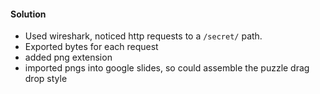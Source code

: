 #### Solution

- Used wireshark, noticed http requests to a `/secret/` path.
- Exported bytes for each request
- added png extension
- imported pngs into google slides, so could assemble the puzzle drag drop style
